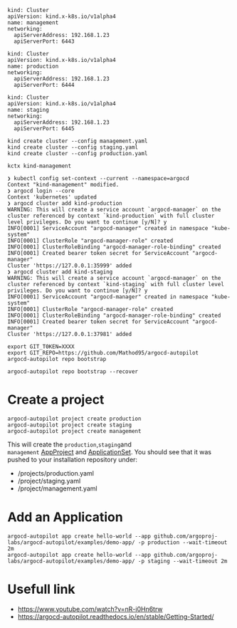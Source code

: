 ```Shell
kind: Cluster
apiVersion: kind.x-k8s.io/v1alpha4
name: management
networking:
  apiServerAddress: 192.168.1.23
  apiServerPort: 6443

kind: Cluster
apiVersion: kind.x-k8s.io/v1alpha4
name: production
networking:
  apiServerAddress: 192.168.1.23
  apiServerPort: 6444

kind: Cluster
apiVersion: kind.x-k8s.io/v1alpha4
name: staging
networking:
  apiServerAddress: 192.168.1.23
  apiServerPort: 6445
```

```shell
kind create cluster --config management.yaml
kind create cluster --config staging.yaml
kind create cluster --config production.yaml
```

```shell
kctx kind-management
```

```shell
❯ kubectl config set-context --current --namespace=argocd
Context "kind-management" modified.
❯ argocd login --core
Context 'kubernetes' updated
❯ argocd cluster add kind-production
WARNING: This will create a service account `argocd-manager` on the cluster referenced by context `kind-production` with full cluster level privileges. Do you want to continue [y/N]? y
INFO[0001] ServiceAccount "argocd-manager" created in namespace "kube-system"
INFO[0001] ClusterRole "argocd-manager-role" created
INFO[0001] ClusterRoleBinding "argocd-manager-role-binding" created
INFO[0001] Created bearer token secret for ServiceAccount "argocd-manager"
Cluster 'https://127.0.0.1:35999' added
❯ argocd cluster add kind-staging
WARNING: This will create a service account `argocd-manager` on the cluster referenced by context `kind-staging` with full cluster level privileges. Do you want to continue [y/N]? y
INFO[0001] ServiceAccount "argocd-manager" created in namespace "kube-system"
INFO[0001] ClusterRole "argocd-manager-role" created
INFO[0001] ClusterRoleBinding "argocd-manager-role-binding" created
INFO[0001] Created bearer token secret for ServiceAccount "argocd-manager"
Cluster 'https://127.0.0.1:37981' added
```

```shell
export GIT_T0KEN=XXXX
export GIT_REPO=https://github.com/Mathod95/argocd-autopilot
argocd-autopilot repo bootstrap
```

```shell title="recover existing repo"
argocd-autopilot repo bootstrap --recover
```
# Create a project

```shell
argocd-autopilot project create production
argocd-autopilot project create staging
argocd-autopilot project create management
```

This will create the `production`,`staging`and `management` [AppProject](https://argo-cd.readthedocs.io/en/stable/user-guide/projects/) and [ApplicationSet](https://argo-cd.readthedocs.io/en/stable/user-guide/application-set/). 
You should see that it was pushed to your installation repository under:
- /projects/production.yaml
- /project/staging.yaml
- /project/management.yaml
# Add an Application

```shell
argocd-autopilot app create hello-world --app github.com/argoproj-labs/argocd-autopilot/examples/demo-app/ -p production --wait-timeout 2m
argocd-autopilot app create hello-world --app github.com/argoproj-labs/argocd-autopilot/examples/demo-app/ -p staging --wait-timeout 2m
```
# Usefull link

- https://www.youtube.com/watch?v=nR-i0Hn6trw
- https://argocd-autopilot.readthedocs.io/en/stable/Getting-Started/